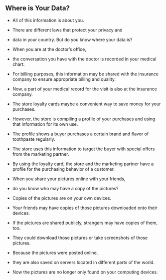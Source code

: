 ## Where is Your Data?

+ All of this information is about you. 
+ There are different laws that protect your privacy and 
+ data in your country. But do you know where your data is?

+ When you are at the doctor’s office, 
+ the conversation you have with the doctor is recorded in your medical chart. 
+ For billing purposes, this information may be shared with the insurance company to ensure appropriate billing and quality. 
+ Now, a part of your medical record for the visit is also at the insurance company.

+ The store loyalty cards maybe a convenient way to save money for your purchases. 
+ However, the store is compiling a profile of your purchases and using that information for its own use. 
+ The profile shows a buyer purchases a certain brand and flavor of toothpaste regularly. 
+ The store uses this information to target the buyer with special offers from the marketing partner. 
+ By using the loyalty card, the store and the marketing partner have a profile for the purchasing behavior of a customer.

+ When you share your pictures online with your friends, 
+ do you know who may have a copy of the pictures? 
+ Copies of the pictures are on your own devices. 
+ Your friends may have copies of those pictures downloaded onto their devices. 
+ If the pictures are shared publicly, strangers may have copies of them, too. 
+ They could download those pictures or take screenshots of those pictures. 
+ Because the pictures were posted online, 
+ they are also saved on servers located in different parts of the world. 
+ Now the pictures are no longer only found on your computing devices.
